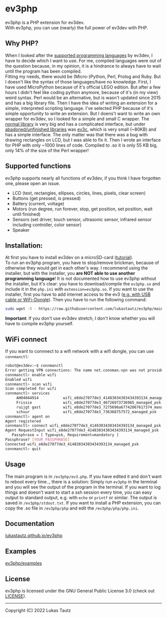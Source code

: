 # ev3php
ev3php is a PHP extension for ev3dev.
<br>
With ev3php, you can use (nearly) the full power of ev3dev with PHP.

## Why PHP?
When I looked after the [supported programming languages](https://www.ev3dev.org/docs/programming-languages) by ev3dev, I have to decide which I want to use. For me, compiled languages were out of the question because, in my opinion, it is a hindrance to always have to wait until the program has been compiled.
<br>
Fitting my needs, there would be (Micro-)Python, Perl, Prolog and Ruby. But I doesn't like the syntax of those languages/have no knowledge. First, I have used MicroPython because of it's official LEGO edition. But after a few hours I didn't feel like coding python anymore, because of it's (in my view) weird syntax. Perl would be an alternative, but is wasn't updated since 2015 and has a big library file. Then I have the idea of writing an extension for a simple, interpreted scripting language. I've selected PHP because of it's simple opportunity to write an extension. But I doens't want to write an own wrapper for ev3dev, so I looked for a simple and small C wrapper. The [normal library](https://github.com/in4lio/ev3dev-c) is very big and has a complicated interface, but under [abadoned/unfinished libraries](https://www.ev3dev.org/docs/programming-languages#out-of-date-abandoned-and-unfinished-implementations) was [ev3c](https://github.com/theZiz/ev3c), which is very small (~80KB) and has a simple interface. The only matter was that there was a bug with drawing rectangles on LCD, but I was able to fix it. Then I wrote an interface for PHP with only ~1000 lines of code. Compiled to .so it is only 55 KB big, only 14% of the size of the Perl wrapper!

## Supported functions
ev3php supports nearly all functions of ev3dev, if you think I have forgotten one, please open an issue.
- LCD (text, rectangles, ellipses, circles, lines, pixels, clear screen)
- Buttons (get pressed, is pressed)
- Battery (current, voltage)
- Motors (run degree, run forever, stop, get position, set position, wait until finished)
- Sensors (set driver, touch sensor, ultrasonic sensor, infrared sensor including controller, color sensor)
- Speaker

## Installation:
At first you have to install ev3dev on a microSD-card ([tutorial](https://www.ev3dev.org/docs/getting-started)).
<br>
To run an ev3php program, you have to stop/remove brickman, because of otherwise they would get in each other's way. I recommend using the installer, but with the installer, you **are NOT able to use another programming language**! It is not documented how to use ev3php without the installer, but it's clear: you have to download/compile the `ev3php.so` and include it in the `php.ini` with `extension=ev3php.so`.
If you want to use the installer, first you have to add internet access to the ev3 ([e.g. with USB cable or WiFi-Dongle](https://www.ev3dev.org/docs/networking)).
Then you have to run the following command:
```bash
sudo wget -O - https://raw.githubusercontent.com/lukastautz/ev3php/main/install.sh | sudo sh
```
**Important**: If you don't use ev3dev stretch, I don't know whether you will have to compile ev3php yourself.

## WiFi connect
If you want to connnect to a wifi network with a wifi dongle, you can use `connmanctl`:
```bash
robot@ev3dev:~$ connmanctl
Error getting VPN connections: The name net.connman.vpn was not provided by any
connmanctl> enable wifi
Enabled wifi
connmanctl> scan wifi
Scan completed for wifi
connmanctl> services
     AH04044914           wifi_e8de27077de3_41483034303434393134_managed_psk
     Frissie              wifi_e8de27077de3_46726973736965_managed_psk
     ruijgt gast          wifi_e8de27077de3_7275696a67742067617374_managed_psk
     schuur               wifi_e8de27077de3_736368757572_managed_psk
connmanctl> agent on
Agent registered
connmanctl> connect wifi_e8de27077de3_41483034303434393134_managed_psk
Agent RequestInput wifi_e8de27077de3_41483034303434393134_managed_psk
   Passphrase = [ Type=psk, Requirement=mandatory ]
Passphrase? [YOUR_PASSPHRASE]
Connected wifi_e8de27077de3_41483034303434393134_managed_psk
connmanctl> quit
```

## Usage
The main program is in `/ev3php/ev3.php`. If you have edited it and don't want to reboot every time.., there is a solution: Simply run `ev3php` in the terminal and you will see the output of the program in the terminal. If you want to log things and doesn't want to start a ssh session every time, you can easy output to standard output, e.g. with `echo` or `printf` or similar. The output is saved in `/ev3php/stdout.txt`. If you want to install a PHP extension, you can copy the .so file in `/ev3php/php` and edit the `/ev3php/php/php.ini`.

## Documentation
[lukastautz.github.io/ev3php](https://lukastautz.github.io/ev3php)

## Examples
[ev3php/examples](https://github.com/lukastautz/ev3php/tree/main/examples)

## License
ev3php is licensed under the GNU General Public License 3.0 (check out [LICENSE](https://github.com/lukastautz/ev3php/blob/main/LICENSE)).
<hr>

Copyright (C) 2022 Lukas Tautz
